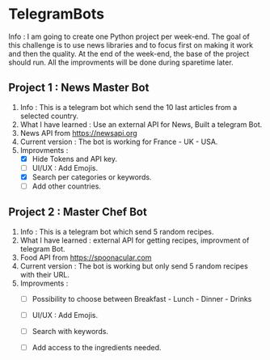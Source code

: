 # TelegramBots

Info : I am going to create one Python project per week-end. The goal of this challenge is to use news libraries and to focus first on making it work and then the quality. At the end of the week-end, the base of the project should run. All the improvments will be done during sparetime later.

## Project 1 : News Master Bot
  1. Info : This is a telegram bot which send the 10 last articles from a selected country.
  1. What I have learned : Use an external API for News, Built a telegram Bot.
  1. News API from https://newsapi.org
  1. Current version : The bot is working for France - UK - USA. 
  1. Improvments :
      - [X] Hide Tokens and API key.
      - [ ] UI/UX : Add Emojis.
      - [X] Search per categories or keywords.
      - [ ] Add other countries.
      
## Project 2 : Master Chef Bot 
  1. Info : This is a telegram bot which send 5 random recipes. 
  1. What I have learned : external API for getting recipes, improvment of telegram Bot.
  1. Food API from https://spoonacular.com
  1. Current version : The bot is working but only send 5 random recipes with their URL.
  1. Improvments :
      - [ ] Possibility to choose between Breakfast - Lunch - Dinner - Drinks
      - [ ] UI/UX : Add Emojis.
      - [ ] Search with keywords.
      - [ ] Add access to the ingredients needed.
  
